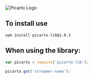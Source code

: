 ![Picarto Logo](http://lh3.googleusercontent.com/0RJNqrFQuXGeB48sesmNAam3hCxutfg1WCyibr9tbcnVjF5on3tbRf7N9TT0FmYA-mjc=w300)

## To install use

```CLR 
npm install picarto-lib@1.0.3
```

## When using the library:

```javascript
var picarto = require('picarto-lib');

picarto.get('streamer-name');
```
